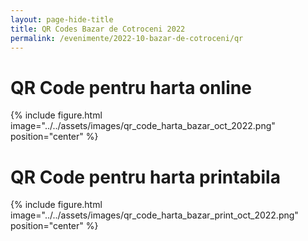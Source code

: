 ```yaml
---
layout: page-hide-title
title: QR Codes Bazar de Cotroceni 2022
permalink: /evenimente/2022-10-bazar-de-cotroceni/qr
---
```


# QR Code pentru harta online

{% include figure.html image="../../assets/images/qr_code_harta_bazar_oct_2022.png" position="center" %}

# QR Code pentru harta printabila

{% include figure.html image="../../assets/images/qr_code_harta_bazar_print_oct_2022.png" position="center" %}
